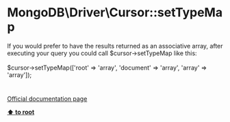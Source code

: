 # MongoDB\Driver\Cursor::setTypeMap




<div class="phpcode"><span class="html">
If you would prefer to have the results returned as an associative array, after executing your query you could call $cursor-&gt;setTypeMap like this:<br><br>$cursor-&gt;setTypeMap([&apos;root&apos; =&gt; &apos;array&apos;, &apos;document&apos; =&gt; &apos;array&apos;, &apos;array&apos; =&gt; &apos;array&apos;]);</span>
</div>
  

#

[Official documentation page](https://www.php.net/manual/en/mongodb-driver-cursor.settypemap.php)

**[⬆ to root](/)**